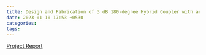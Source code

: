 ```yaml
---
title: Design and Fabrication of 3 dB 180-degree Hybrid Coupler with an operating frequencey of 3 GHz
date: 2023-01-10 17:53 +0530
categories: 
tags: 
---
```

[Project Report](/assets/hybridcoupler.pdf)
